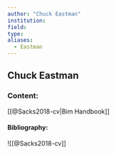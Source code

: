 ```yaml
---
author: "Chuck Eastman"
institution:
field:
type:
aliases:
  - Eastman
---
```


## Chuck Eastman

### Content:
[[@Sacks2018-cv|Bim Handbook]]

#### Bibliography:

![[@Sacks2018-cv]]